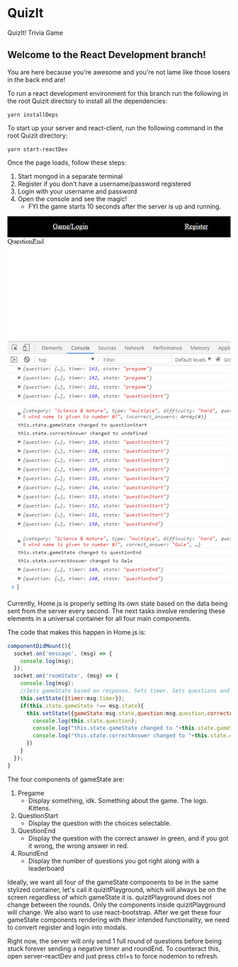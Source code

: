 # QuizIt
QuizIt! Trivia Game

## Welcome to the React Development branch!

You are here because you're awesome and you're not lame like those losers in the back end are!

To run a react development environment for this branch run the following in the root Quizit directory to install all the dependencies:
```
yarn installDeps
```

To start up your server and react-client, run the following command in the root Quizit directory:
```
yarn start-reactDev
```

Once the page loads, follow these steps:

1. Start mongod in a separate terminal
2. Register if you don't have a username/password registered
3. Login with your username and password
4. Open the console and see the magic!
    * FYI the game starts 10 seconds after the server is up and running.

![console-preview](./readme/quizit-readme-1.png "console-preview")


Currently, Home.js is properly setting its own state based on the data being sent from the server every second. The next tasks involve rendering these elements in a universal container for all four main components.

The code that makes this happen in Home.js is:
``` Javascript
componentDidMount(){
  socket.on('message', (msg) => {
    console.log(msg);
  });
  socket.on('roomState', (msg) => {
    console.log(msg);
    //Sets gameState based on response. Sets timer. Sets questions and correctAnswer when applicable.
    this.setState({timer:msg.timer});
    if(this.state.gameState !== msg.state){
      this.setState({gameState:msg.state,question:msg.question,correctAnswer:msg.question.correct_answer}, ()=>{
        console.log(this.state.question);
        console.log("this.state.gameState changed to "+this.state.gameState);
        console.log("this.state.correctAnswer changed to "+this.state.correctAnswer);
      })
    }
  });
}
```

The four components of gameState are:

1. Pregame
	* Display something, idk. Something about the game. The logo. Kittens.
2. QuestionStart
	* Display the question with the choices selectable.
3. QuestionEnd
	* Display the question with the correct answer in green, and if you got it wrong, the wrong answer in red.
4. RoundEnd
	* Display the number of questions you got right along with a leaderboard

Ideally, we want all four of the gameState components to be in the same stylized container, let's call it quizitPlayground, which will always be on the screen regardless of which gameState it is. quizitPlayground does not change between the rounds. Only the components inside quizitPlayground will change. We also want to use react-bootstrap. After we get these four gameState components rendering with their intended functionality, we need to convert register and login into modals.

Right now, the server will only send 1 full round of questions before being stuck forever sending a negative timer and roundEnd. To counteract this, open server-reactDev and just press ctrl+s to force nodemon to refresh.